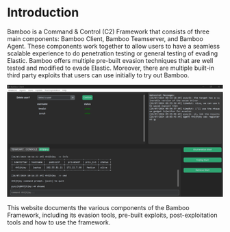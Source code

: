 # Introduction

Bamboo is a Command & Control (C2) Framework that consists of three main components: Bamboo Client, Bamboo Teamserver, and Bamboo Agent. These components work together to allow users to have a seamless scalable experience to do penetration testing or general testing of evading Elastic. 
Bamboo offers multiple pre-built evasion techniques that are well tested and modified to evade Elastic. Moreover, there are multiple built-in third party exploits that users can use initially to try out Bamboo.

![GUI Image](./img/GUI_screenshot.png)

This website documents the various components of the Bamboo Framework, including its evasion tools, pre-built exploits, post-exploitation tools and how to use the framework.